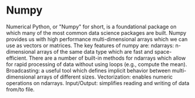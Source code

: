 # Numpy
Numerical Python, or "Numpy" for short, is a foundational package on which many of the most common data science packages are built.
Numpy provides us with high performance multi-dimensional arrays which we can use as vectors or matrices. 
The key features of numpy are: ndarrays: n-dimensional arrays of the same data type which are fast and space-efficient.
There are a number of built-in methods for ndarrays which allow for rapid processing of data without using loops (e.g., compute the mean). 
Broadcasting: a useful tool which defines implicit behavior between multi-dimensional arrays of different sizes. 
Vectorization: enables numeric operations on ndarrays. Input/Output: simplifies reading and writing of data from/to file.
